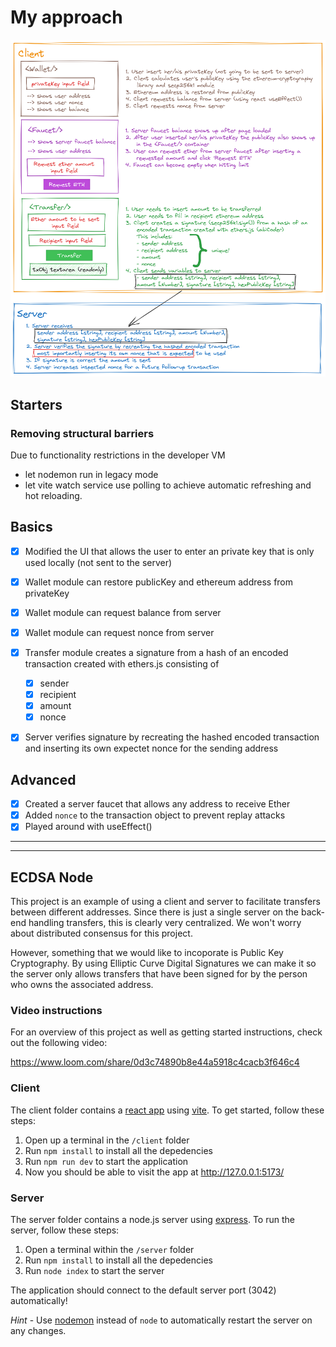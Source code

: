 # My approach

![My approach for "ECDSA-Node"](./docs/AU_ecdsa-node.png)

## Starters
### Removing structural barriers
Due to functionality restrictions in the developer VM
- let nodemon run in legacy mode
- let vite watch service use polling
to achieve automatic refreshing and hot reloading.

## Basics
- [x] Modified the UI that allows the user to enter an private key that is only used locally (not sent to the server)
- [x] Wallet module can restore publicKey and ethereum address from privateKey
- [x] Wallet module can request balance from server
- [x] Wallet module can request nonce from server

- [x] Transfer module creates a signature from a hash of an encoded transaction created with ethers.js consisting of
    - [x] sender
    - [x] recipient
    - [x] amount
    - [x] nonce

- [x] Server verifies signature by recreating the hashed encoded transaction and inserting its own expectet nonce for the sending address

## Advanced
- [x] Created a server faucet that allows any address to receive Ether
- [x] Added `nonce` to the transaction object to prevent replay attacks
- [x] Played around with useEffect()

---
---

## ECDSA Node

This project is an example of using a client and server to facilitate transfers between different addresses. Since there is just a single server on the back-end handling transfers, this is clearly very centralized. We won't worry about distributed consensus for this project.

However, something that we would like to incoporate is Public Key Cryptography. By using Elliptic Curve Digital Signatures we can make it so the server only allows transfers that have been signed for by the person who owns the associated address.

### Video instructions
For an overview of this project as well as getting started instructions, check out the following video:

https://www.loom.com/share/0d3c74890b8e44a5918c4cacb3f646c4
 
### Client

The client folder contains a [react app](https://reactjs.org/) using [vite](https://vitejs.dev/). To get started, follow these steps:

1. Open up a terminal in the `/client` folder
2. Run `npm install` to install all the depedencies
3. Run `npm run dev` to start the application 
4. Now you should be able to visit the app at http://127.0.0.1:5173/

### Server

The server folder contains a node.js server using [express](https://expressjs.com/). To run the server, follow these steps:

1. Open a terminal within the `/server` folder 
2. Run `npm install` to install all the depedencies 
3. Run `node index` to start the server 

The application should connect to the default server port (3042) automatically! 

_Hint_ - Use [nodemon](https://www.npmjs.com/package/nodemon) instead of `node` to automatically restart the server on any changes.